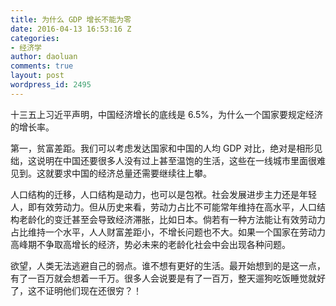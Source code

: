 ```yaml
---
title: 为什么 GDP 增长不能为零
date: 2016-04-13 16:53:16 Z
categories:
- 经济学
author: daoluan
comments: true
layout: post
wordpress_id: 2495
---
```


十三五上习近平声明，中国经济增长的底线是 6.5%，为什么一个国家要规定经济的增长率。

第一，贫富差距。我们可以考虑发达国家和中国的人均 GDP 对比，绝对是相形见绌，这说明在中国还要很多人没有过上甚至温饱的生活，这些在一线城市里面很难见到。这就要求中国的经济总量还需要继续往上攀。

人口结构的迁移，人口结构是动力，也可以是包袱。社会发展进步主力还是年轻人，即有效劳动力。但从历史来看，劳动力占比不可能常年维持在高水平，人口结构老龄化的变迁甚至会导致经济滞胀，比如日本。倘若有一种方法能让有效劳动力占比维持一个水平，人人财富差距小，不增长问题也不大。如果一个国家在劳动力高峰期不争取高增长的经济，势必未来的老龄化社会中会出现各种问题。

欲望，人类无法逃避自己的弱点。谁不想有更好的生活。最开始想到的是这一点，有了一百万就会想着一千万。很多人会说要是有了一百万，整天遛狗吃饭睡觉就好了，这不证明他们现在还很穷？！
